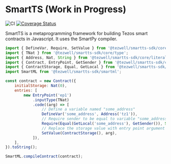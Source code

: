 # SmartTS (Work in Progress)
![CI](https://github.com/RomarQ/smartts-sdk/workflows/CI/badge.svg)
[![Coverage Status](https://coveralls.io/repos/github/RomarQ/smartts-sdk/badge.svg?branch=main&t=bN86Fp)](https://coveralls.io/github/RomarQ/smartts-sdk?branch=main)

SmartTS is a metaprogramming framework for building Tezos smart contracts in Javascript. It uses the SmartPy compiler.

```js
import { DefineVar, Require, SetValue } from '@tezwell/smartts-sdk/core/command';
import { TNat } from '@tezwell/smartts-sdk/core/type';
import { Address, Nat, String } from '@tezwell/smartts-sdk/core/literal';
import { Contract, EntryPoint, GetSender } from '@tezwell/smartts-sdk/core';
import { ContractStorage, Equal, GetLocal } from '@tezwell/smartts-sdk/core/expression';
import SmartML from '@tezwell/smartts-sdk/smartml';

const contract = new Contract({
    initialStorage: Nat(0),
    entries: [
        new EntryPoint('ep1')
            .inputType(TNat)
            .code((arg) => [
                // Define a variable named "some_address"
                DefineVar('some_address', Address('tz1')),
                // Require sender to be equal to variable "some_address", otherwise fail with "Not Admin!"
                Require(Equal(GetLocal('some_address'), GetSender()), String('Not Admin!')),
                // Replace the storage value with entry point argument
                SetValue(ContractStorage(), arg),
            ]),
    ],
}).toString();

SmartML.compileContract(contract);
```
